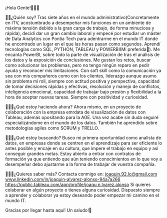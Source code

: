 ¡Hola Gente!🙋🏽‍♂️

👦🏽¿Quién soy?
Tras siete años en el mundo administrativo(Concretamente en ITV, acostumbrado a desempeñar mis funciones en un ambiente de máxima tensión debido a la gran carga de trabajo, de forma minuciosa y rápida), decidí dar un gran cambio laboral y empecé por estudiar un máster de Data Analytics con Pontia Tech para adentrarme en el mundo IT donde he encontrado un lugar en el que las horas pasan como segundos. Aprendí tecnologías como SQL, PYTHON, TABLEAU y POWERBI(Mi preferida🌟). 
Me encanta PowerBI, sobre todo la parte de visualización de tras el análisis de los datos y la exposición de conclusiones. Me gustan los retos, buscar como solucionar los problemas, pero no tengo ningún reparo en pedir ayuda y reconocer mis limitaciones.
Con soft skill como la comunicación ya sea con mis compañeros como con los clientes, liderazgo aunque asumo sin problema mi roll, siempre con actitud positiva y perspectiva, capacidad de tomar decisiones rápidas y efectivas, resolución y manejo de conflictos, inteligencia emocional, capacidad de trabajar bajo presión y flexibilidad a la hora de aceptar nuevas tareas. Siempre con positividad y curiosidad.

👨🏽‍💻¿Qué estoy haciendo ahora?
Ahora mismo, en un proyecto de colaboración con la empresa emrdata de visualización de datos con Tableau, además opositando para la AGE. Una vez acabe sin duda seguiré especializándome en el mundo de los datos.
También he aprendido sobre metodologías agiles como SCRUM y TRELLO.

🕵🏽‍♂️¿Qué estoy buscando?
Busco mi primera oportunidad como analista de datos, en empresas donde se centren en el aprendizaje para ser eficiente lo antes posible y encaje en su cultura, que impere el trabajo en equipo y así conseguir grandes metas.
Estoy abierto a entrar con contratos de formación ya que entiendo que aún teniendo conocimientos en lo que voy a desempeñar debo ajustarme a la forma de trabajar de vuestra compañía.

🤷🏽‍♂️¿Quieres saber más?
Contacta conmigo en:
joaquin.92.lc@gmail.com
www.linkedin.com/in/joaquin-alvarez-alonso-94a7a266
https://public.tableau.com/app/profile/joaqu.n.lvarez.alonso
Si quieres colaborar en algún proyecto o tienes alguna curiosidad. Dispuesto siempre a aprender y colaborar ya estoy deseando poder empezar mi camino en el mundo IT.

Gracias por llegar hasta aquí! Un saludo!🤗
